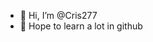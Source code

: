 - 👋 Hi, I’m @Cris277
- 🤔 Hope to learn a lot in github

<!---
Cris277/Cris277 is a ✨ special ✨ repository because its `README.md` (this file) appears on your GitHub profile.
You can click the Preview link to take a look at your changes.
--->
